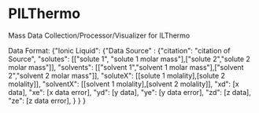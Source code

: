 # PILThermo
Mass Data Collection/Processor/Visualizer for ILThermo

Data Format:
{"Ionic Liquid": 
  {"Data Source" :
    {"citation": "citation of Source",
    "solutes": [["solute 1", "solute 1 molar mass"],["solute 2","solute 2 molar mass"]],
    "solvents": [["solvent 1","solvent 1 molar mass"],["solvent 2","solvent 2 molar mass"]],
    "soluteX": [[solute 1 molality],[solute 2 molality]],
    "solventX": [[solvent 1 molality],[solvent 2 molality]],
    "xd": [x data],
    "xe": [x data error],
    "yd": [y data],
    "ye": [y data error],
    "zd": [z data],
    "ze": [z data error],
    }
  }
}
